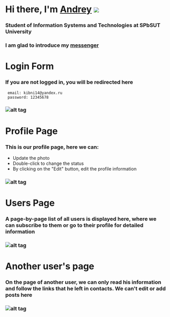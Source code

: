 # Hi there, I'm [Andrey](https://github.com/kibni1409) ![](https://github.com/blackcater/blackcater/raw/main/images/Hi.gif) 
### Student of Information Systems and Technologies at SPbSUT University
### I am glad to introduce my [messenger](https://kibni1409.github.io/kibnes/)
# Login Form
### If you are not logged in, you will be redirected here
     email: kibni14@yandex.ru
     password: 12345678
### ![alt tag](https://im.wampi.ru/2022/08/08/2022-08-08_19-49-19.png)
# Profile Page
### This is our profile page, here we can:
  * Update the photo
  * Double-click to change the status
  * By clicking on the "Edit" button, edit the profile information
### ![alt tag](https://im.wampi.ru/2022/08/08/2022-08-08_20-01-48.png) 
# Users Page
### A page-by-page list of all users is displayed here, where we can subscribe to them or go to their profile for detailed information
### ![alt tag](https://im.wampi.ru/2022/08/08/2022-08-08_20-03-52.png) 
# Another user's page
### On the page of another user, we can only read his information and follow the links that he left in contacts. We can't edit or add posts here
### ![alt tag](https://ie.wampi.ru/2022/08/08/2022-08-08_20-02-47.png) 
